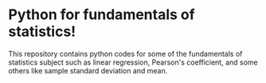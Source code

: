 # Python for fundamentals of statistics!
This repository contains python codes for some of the fundamentals of statistics subject such as linear regression, Pearson's coefficient, and some others like sample standard deviation and mean.

